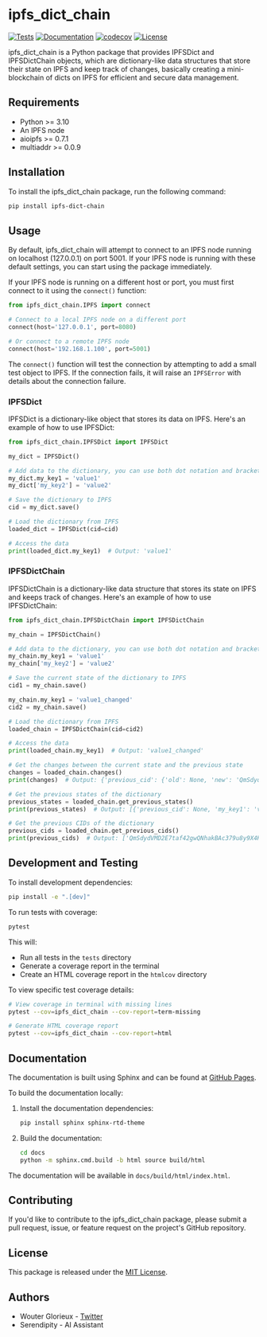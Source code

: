 # ipfs_dict_chain

[![Tests](https://github.com/ValyrianTech/ipfs_dict_chain/actions/workflows/tests.yml/badge.svg)](https://github.com/ValyrianTech/ipfs_dict_chain/actions/workflows/tests.yml)
[![Documentation](https://img.shields.io/badge/docs-latest-brightgreen.svg)](https://valyriantech.github.io/ipfs_dict_chain/)
[![codecov](https://codecov.io/gh/ValyrianTech/ipfs_dict_chain/branch/main/graph/badge.svg)](https://codecov.io/gh/ValyrianTech/ipfs_dict_chain)
[![License](https://img.shields.io/github/license/ValyrianTech/ipfs_dict_chain)](https://github.com/ValyrianTech/ipfs_dict_chain/blob/main/LICENSE)

ipfs_dict_chain is a Python package that provides IPFSDict and IPFSDictChain objects, which are dictionary-like data structures that store their state on IPFS and keep track of changes, basically creating a mini-blockchain of dicts on IPFS for efficient and secure data management.

## Requirements

- Python >= 3.10
- An IPFS node
- aioipfs >= 0.7.1
- multiaddr >= 0.0.9

## Installation

To install the ipfs_dict_chain package, run the following command:

```bash
pip install ipfs-dict-chain
```

## Usage

By default, ipfs_dict_chain will attempt to connect to an IPFS node running on localhost (127.0.0.1) on port 5001. If your IPFS node is running with these default settings, you can start using the package immediately.

If your IPFS node is running on a different host or port, you must first connect to it using the `connect()` function:

```python
from ipfs_dict_chain.IPFS import connect

# Connect to a local IPFS node on a different port
connect(host='127.0.0.1', port=8080)

# Or connect to a remote IPFS node
connect(host='192.168.1.100', port=5001)
```

The `connect()` function will test the connection by attempting to add a small test object to IPFS. If the connection fails, it will raise an `IPFSError` with details about the connection failure.

### IPFSDict

IPFSDict is a dictionary-like object that stores its data on IPFS. Here's an example of how to use IPFSDict:

```python
from ipfs_dict_chain.IPFSDict import IPFSDict

my_dict = IPFSDict()

# Add data to the dictionary, you can use both dot notation and bracket notation
my_dict.my_key1 = 'value1'
my_dict['my_key2'] = 'value2'

# Save the dictionary to IPFS
cid = my_dict.save()

# Load the dictionary from IPFS
loaded_dict = IPFSDict(cid=cid)

# Access the data
print(loaded_dict.my_key1)  # Output: 'value1'
```

### IPFSDictChain

IPFSDictChain is a dictionary-like data structure that stores its state on IPFS and keeps track of changes. Here's an example of how to use IPFSDictChain:

```python
from ipfs_dict_chain.IPFSDictChain import IPFSDictChain

my_chain = IPFSDictChain()

# Add data to the dictionary, you can use both dot notation and bracket notation
my_chain.my_key1 = 'value1'
my_chain['my_key2'] = 'value2'

# Save the current state of the dictionary to IPFS
cid1 = my_chain.save()

my_chain.my_key1 = 'value1_changed'
cid2 = my_chain.save()

# Load the dictionary from IPFS
loaded_chain = IPFSDictChain(cid=cid2)

# Access the data
print(loaded_chain.my_key1)  # Output: 'value1_changed'

# Get the changes between the current state and the previous state
changes = loaded_chain.changes()
print(changes)  # Output: {'previous_cid': {'old': None, 'new': 'QmSdydVMD2E7taf42gwQNhakBAc379u8y9X4Kbyoig36Fs'}, 'my_key1': {'old': 'value1', 'new': 'value1_changed'}}

# Get the previous states of the dictionary
previous_states = loaded_chain.get_previous_states()
print(previous_states)  # Output: [{'previous_cid': None, 'my_key1': 'value1', 'my_key2': 'value2'}]

# Get the previous CIDs of the dictionary
previous_cids = loaded_chain.get_previous_cids()
print(previous_cids)  # Output: ['QmSdydVMD2E7taf42gwQNhakBAc379u8y9X4Kbyoig36Fs']
```

## Development and Testing

To install development dependencies:

```bash
pip install -e ".[dev]"
```

To run tests with coverage:

```bash
pytest
```

This will:
- Run all tests in the `tests` directory
- Generate a coverage report in the terminal
- Create an HTML coverage report in the `htmlcov` directory

To view specific test coverage details:
```bash
# View coverage in terminal with missing lines
pytest --cov=ipfs_dict_chain --cov-report=term-missing

# Generate HTML coverage report
pytest --cov=ipfs_dict_chain --cov-report=html
```

## Documentation

The documentation is built using Sphinx and can be found at [GitHub Pages](https://valyriantech.github.io/ipfs_dict_chain/).

To build the documentation locally:

1. Install the documentation dependencies:
   ```bash
   pip install sphinx sphinx-rtd-theme
   ```

2. Build the documentation:
   ```bash
   cd docs
   python -m sphinx.cmd.build -b html source build/html
   ```

The documentation will be available in `docs/build/html/index.html`.

## Contributing

If you'd like to contribute to the ipfs_dict_chain package, please submit a pull request, issue, or feature request on the project's GitHub repository.

## License

This package is released under the [MIT License](LICENSE).

## Authors

- Wouter Glorieux - [Twitter](https://twitter.com/WouterGlorieux)
- Serendipity - AI Assistant
